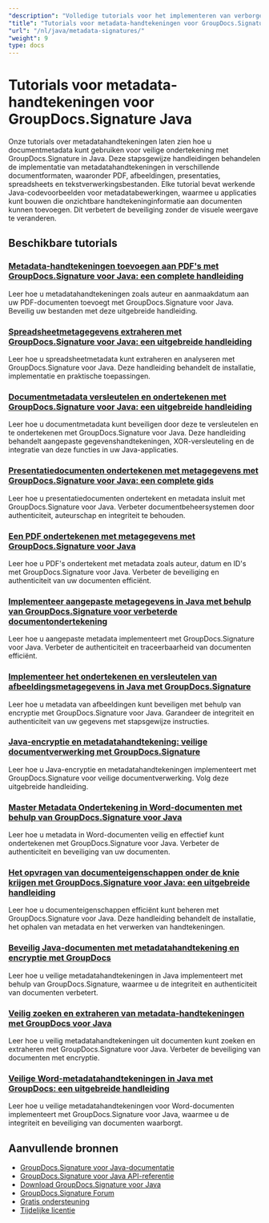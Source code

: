 ```yaml
---
"description": "Volledige tutorials voor het implementeren van verborgen metadatahandtekeningen in verschillende documentformaten met behulp van GroupDocs.Signature voor Java."
"title": "Tutorials voor metadata-handtekeningen voor GroupDocs.Signature Java"
"url": "/nl/java/metadata-signatures/"
"weight": 9
type: docs
---
```

# Tutorials voor metadata-handtekeningen voor GroupDocs.Signature Java

Onze tutorials over metadatahandtekeningen laten zien hoe u documentmetadata kunt gebruiken voor veilige ondertekening met GroupDocs.Signature in Java. Deze stapsgewijze handleidingen behandelen de implementatie van metadatahandtekeningen in verschillende documentformaten, waaronder PDF, afbeeldingen, presentaties, spreadsheets en tekstverwerkingsbestanden. Elke tutorial bevat werkende Java-codevoorbeelden voor metadatabewerkingen, waarmee u applicaties kunt bouwen die onzichtbare handtekeninginformatie aan documenten kunnen toevoegen. Dit verbetert de beveiliging zonder de visuele weergave te veranderen.

## Beschikbare tutorials

### [Metadata-handtekeningen toevoegen aan PDF's met GroupDocs.Signature voor Java: een complete handleiding](./groupdocs-signature-java-add-metadata-to-pdfs/)
Leer hoe u metadatahandtekeningen zoals auteur en aanmaakdatum aan uw PDF-documenten toevoegt met GroupDocs.Signature voor Java. Beveilig uw bestanden met deze uitgebreide handleiding.

### [Spreadsheetmetagegevens extraheren met GroupDocs.Signature voor Java: een uitgebreide handleiding](./extract-spreadsheet-metadata-groupdocs-signature-java/)
Leer hoe u spreadsheetmetadata kunt extraheren en analyseren met GroupDocs.Signature voor Java. Deze handleiding behandelt de installatie, implementatie en praktische toepassingen.

### [Documentmetadata versleutelen en ondertekenen met GroupDocs.Signature voor Java: een uitgebreide handleiding](./encrypt-sign-metadata-groupdocs-java/)
Leer hoe u documentmetadata kunt beveiligen door deze te versleutelen en te ondertekenen met GroupDocs.Signature voor Java. Deze handleiding behandelt aangepaste gegevenshandtekeningen, XOR-versleuteling en de integratie van deze functies in uw Java-applicaties.

### [Presentatiedocumenten ondertekenen met metagegevens met GroupDocs.Signature voor Java: een complete gids](./groupdocs-signature-java-sign-presentation-metadata/)
Leer hoe u presentatiedocumenten ondertekent en metadata insluit met GroupDocs.Signature voor Java. Verbeter documentbeheersystemen door authenticiteit, auteurschap en integriteit te behouden.

### [Een PDF ondertekenen met metagegevens met GroupDocs.Signature voor Java](./sign-pdf-metadata-groupdocs-signature-java/)
Leer hoe u PDF's ondertekent met metadata zoals auteur, datum en ID's met GroupDocs.Signature voor Java. Verbeter de beveiliging en authenticiteit van uw documenten efficiënt.

### [Implementeer aangepaste metagegevens in Java met behulp van GroupDocs.Signature voor verbeterde documentondertekening](./implement-custom-metadata-java-groupdocs-signature/)
Leer hoe u aangepaste metadata implementeert met GroupDocs.Signature voor Java. Verbeter de authenticiteit en traceerbaarheid van documenten efficiënt.

### [Implementeer het ondertekenen en versleutelen van afbeeldingsmetagegevens in Java met GroupDocs.Signature](./groupdocs-signature-java-image-metadata-encryption/)
Leer hoe u metadata van afbeeldingen kunt beveiligen met behulp van encryptie met GroupDocs.Signature voor Java. Garandeer de integriteit en authenticiteit van uw gegevens met stapsgewijze instructies.

### [Java-encryptie en metadatahandtekening: veilige documentverwerking met GroupDocs.Signature](./java-encryption-metadata-signature-groupdocs-signature/)
Leer hoe u Java-encryptie en metadatahandtekeningen implementeert met GroupDocs.Signature voor veilige documentverwerking. Volg deze uitgebreide handleiding.

### [Master Metadata Ondertekening in Word-documenten met behulp van GroupDocs.Signature voor Java](./master-metadata-signing-word-docs-groupdocs-signature-java/)
Leer hoe u metadata in Word-documenten veilig en effectief kunt ondertekenen met GroupDocs.Signature voor Java. Verbeter de authenticiteit en beveiliging van uw documenten.

### [Het opvragen van documenteigenschappen onder de knie krijgen met GroupDocs.Signature voor Java: een uitgebreide handleiding](./groupdocs-signature-java-document-properties-tutorial/)
Leer hoe u documenteigenschappen efficiënt kunt beheren met GroupDocs.Signature voor Java. Deze handleiding behandelt de installatie, het ophalen van metadata en het verwerken van handtekeningen.

### [Beveilig Java-documenten met metadatahandtekening en encryptie met GroupDocs](./java-metadata-signature-encryption-groupdocs/)
Leer hoe u veilige metadatahandtekeningen in Java implementeert met behulp van GroupDocs.Signature, waarmee u de integriteit en authenticiteit van documenten verbetert.

### [Veilig zoeken en extraheren van metadata-handtekeningen met GroupDocs voor Java](./groupdocs-signature-secure-metadata-search-java/)
Leer hoe u veilig metadatahandtekeningen uit documenten kunt zoeken en extraheren met GroupDocs.Signature voor Java. Verbeter de beveiliging van documenten met encryptie.

### [Veilige Word-metadatahandtekeningen in Java met GroupDocs: een uitgebreide handleiding](./secure-word-metadata-signatures-java-groupdocs/)
Leer hoe u veilige metadatahandtekeningen voor Word-documenten implementeert met GroupDocs.Signature voor Java, waarmee u de integriteit en beveiliging van documenten waarborgt.

## Aanvullende bronnen

- [GroupDocs.Signature voor Java-documentatie](https://docs.groupdocs.com/signature/java/)
- [GroupDocs.Signature voor Java API-referentie](https://reference.groupdocs.com/signature/java/)
- [Download GroupDocs.Signature voor Java](https://releases.groupdocs.com/signature/java/)
- [GroupDocs.Signature Forum](https://forum.groupdocs.com/c/signature)
- [Gratis ondersteuning](https://forum.groupdocs.com/)
- [Tijdelijke licentie](https://purchase.groupdocs.com/temporary-license/)